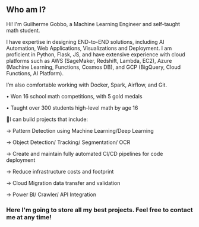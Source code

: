 ## Who am I?

Hi! I'm Guilherme Gobbo, a Machine Learning Engineer and self-taught math student.

I have expertise in designing END-to-END solutions, including AI Automation, Web Applications, Visualizations and Deployment. I am proficient in Python, Flask, JS, and have extensive experience with cloud platforms such as AWS (SageMaker, Redshift, Lambda, EC2), Azure (Machine Learning, Functions, Cosmos DB), and GCP (BigQuery, Cloud Functions, AI Platform).

I’m also comfortable working with Docker, Spark, Airflow, and Git.

• Won 16 school math competitions, with 5 gold medals

• Taught over 300 students high-level math by age 16

🧩I can build projects that include:

→ Pattern Detection using Machine Learning/Deep Learning

→ Object Detection/ Tracking/ Segmentation/ OCR

→ Create and maintain fully automated CI/CD pipelines for code deployment

→ Reduce infrastructure costs and footprint

→ Cloud Migration data transfer and validation

→ Power BI/ Crawler/ API Integration


### Here I'm going to store all my best projects. Feel free to contact me at any time!
